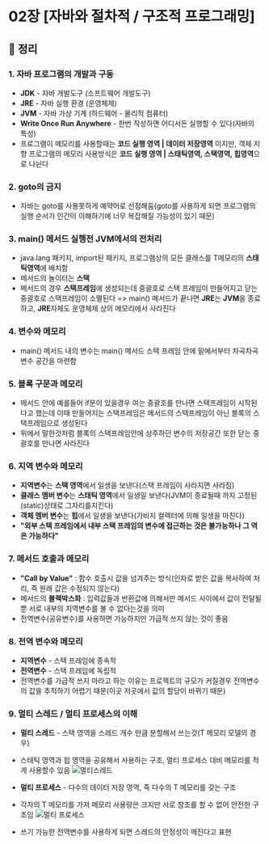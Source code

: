 # 02장 [자바와 절차적 / 구조적 프로그래밍]
## :pencil: 정리
### 1. 자바 프로그램의 개발과 구동
* <strong>JDK</strong> - 자바 개발도구 (소프트웨어 개발도구)
* <strong>JRE</strong> - 자바 실행 환경 (운영체제)
* <strong>JVM</strong> - 자바 가상 기계 (하드웨어 - 물리적 컴퓨터)
* <strong>Write Once Run Anywhere</strong> - 한번 작성하면 어디서든 실행할 수 있다(자바의 특성)
* 프로그램이 메모리를 사용할때는 <strong>코드 실행 영역 | 데이터 저장영역</strong> 이지만, 객체 지향 프로그램의 메모리 사용방식은 <strong>코드 실행 영역 | 스태틱영역, 스택영역, 힙영역</strong>으로 나뉜다

### 2. goto의 금지
* 자바는 goto를 사용못하게 예약어로 선점해둠(goto를 사용하게 되면 프로그램의 실행 순서가 인간이 이해하기에 너무 복잡해질 가능성이 있기 때문)

### 3. main() 메서드 실행전 JVM에서의 전처리
* java.lang 패키지, import된 패키지, 프로그램상의 모든 클래스를 T메모리의 <strong>스태틱영역</strong>에 배치함
* 메서드의 놀이터는 <strong>스택</strong>
* 메서드의 경우 <strong>스택프레임</strong>에 생성되는데 중괄호로 스택 프레임이 만들어지고 닫는 중괄호로 스택프레임이 소멸된다
=> main() 메서드가 끝나면 <strong>JRE</strong>는 <strong>JVM</strong>을 종료하고, <strong>JRE</strong>자체도 운영체제 상의 메모리에서 사라진다 

### 4. 변수와 메모리
* main() 메서드 내의 변수는 main() 메서드 스택 프레임 안에 밑에서부터 차곡차곡 변수 공간을 마련함 

### 5. 블록 구문과 메모리
* 메서드 안에 예를들어 if문이 있을경우 여는 중괄호를 만나면 스택프레임이 시작된다고 했는데 이때 만들어지는 스택프레임은 메서드의 스택프레임이 아닌 블록의 스택프레임으로 생성된다
* 위에서 말한것처럼 블록의 스택프레임안에 상주하던 변수의 저장공간 또한 닫는 중괄호를 만나면 사라진다

### 6. 지역 변수와 메모리
* <strong>지역변수</strong>는 <strong>스택 영역</strong>에서 일생을 보낸다(스택 프레임이 사라지면 사라짐)
* <strong>클래스 멤버 변수</strong>는 <strong>스태틱 영역</strong>에서 일생일 보낸다(JVM이 종료될때 까지 고정된(static)상태로 그자리를지킨다)
* <strong>객체 멤버 변수</strong>는 <strong>힙</strong>에서 일생을 보낸다(가비지 컬렉터에 의해 일생을 마친다)
* <strong>"외부 스택 프레임에서 내부 스택 프레임의 변수에 접근하는 것은 불가능하나 그 역은 가능하다"</strong>

### 7. 메서드 호출과 메모리
* <strong>"Call by Value"</strong> : 함수 호출시 값을 넘겨주는 방식(인자로 받은 값을 복사하여 처리, 즉 원래 값은 수정되지 않는다)
* 메서드의 <strong>블랙박스화</strong> : 입력값들과 반환값에 의해서만 메서드 사이에서 값이 전달될 뿐 서로 내부의 지역변수를 볼 수 없다는것을 의미
* 전역변수(공유변수)를 사용하면 가능하지만 가급적 쓰지 않는 것이 좋음

### 8. 전역 변수와 메모리
* <strong>지역변수</strong> - 스택 프레임에 종속적
* <strong>전역변수</strong> - 스택 프레임에 독립적
* 전역변수를 가급적 쓰지 마라고 하는 이유는 프로젝트의 규모가 커질경우 전역변수의 값을 추적하기 어렵기 때문(이곳 저곳에서 값의 할당이 바뀌기 때문)

### 9. 멀티 스레드 / 멀티 프로세스의 이해
* <strong>멀티 스레드</strong> - 스택 영역을 스레드 개수 만큼 분할해서 쓰는것(T 메모리 모델의 경우)
* 스태틱 영역과 힙 영역을 공유해서 사용하는 구조, 멀티 프로세스 대비 메모리를 적게 사용할수 있음
![멀티스레드](https://github.com/kim-do-kyun/Spring_book_study/assets/70315428/13fcdb59-6fd6-4a64-8772-9b9f06395e86)


* <strong>멀티 프로세스</strong> - 다수의 데이터 저장 영역, 즉 다수의 T 메모리를 갖는 구조
* 각자의 T 메모리를 가져 메모리 사용량은 크지만 서로 참조를 할 수 없어 안전한 구조임
![멀티 프로세스](https://github.com/kim-do-kyun/Spring_book_study/assets/70315428/533d8c0f-3ea4-4c2c-8d1c-d671e7296b8c)


* 쓰기 가능한 전역변수를 사용하게 되면 스레드의 안정성이 깨진다고 표현